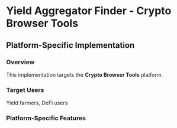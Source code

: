 # Yield Aggregator Finder - Crypto Browser Tools

## Platform-Specific Implementation

### Overview
This implementation targets the **Crypto Browser Tools** platform.

### Target Users
Yield farmers, DeFi users

### Platform-Specific Features
